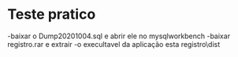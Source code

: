 # Teste pratico

-baixar o Dump20201004.sql e abrir ele no mysqlworkbench
-baixar registro.rar e extrair
-o execultavel da aplicação esta registro\dist

